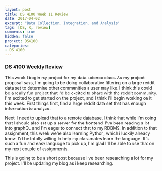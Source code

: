 ```yaml
---
layout: post
title: DS 4100 Week 11 Review
date: 2017-04-02
excerpt: "Data Collection, Integration, and Analysis"
tags: [DS, R, review]
comments: true
hidden: false
project: DS4100
categories:
- DS 4100
---
```


### DS 4100 Weekly Review

This week I begin my project for my data science class. As my project proposal says, I'm going to be doing collaborative filtering on a large reddit data set to determine other communities a user may like. I think this could be a really fun project that I'd be excited to share with the reddit community. I'm excited to get started on the project, and I think i'll begin working on it this week. First things first, find a large reddit data set that has enough information to analyze. 

Next, I need to upload that to a remote database. I think that while i'm doing that I should also set up a server for the frontend. I've been reading a lot into graphQL and I'm eager to connect that to my RDBMS. In addition to that assignment, this week we're also learning Python, which i luckily already know. I'd be totally willing to help my classmates learn the language. It's such a fun and easy language to pick up, I'm glad I'll be able to use that on my next couple of assignments. 

This is going to be a short post because I've been researching a lot for my project. I'll be updating my blog as i keep researching.